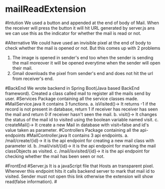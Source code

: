# mailReadExtension

#Intution
We used a button and appended at the end of body of Mail. When the receiver will press the button it will hit URL generated by server.js ans we can use this as the indicator for whether the mail is read or not.

#Alternative
We could have used an invisible pixel at the end of body to check whether the mail is opened or not. But this comes up with 2 problems 
1. The image is opened in sender's end too when the sender is sending the mail moreover it will be opened everytime when the sender will open their mail.
2. Gmail downloads the pixel from sender's end and does not hit the url from receiver's end.

#BackEnd
    We wrote backend in Spring Boot(Java based BackEnd frameword).
    Created a class called mail to register all the mails send by user.
    #Services
        Package containing all the service classes made.
        #MailService.java
            It contains 3 functions.
                a. isVisited()-> It returns -1 if the record is not present in database, return 1 if receiver has receiver has seen the mail and return 0 if receiver hasn't seen the mail.
                b. visit()-> It changes the status of the mail id to visited using the boolean variable named visit.
                c. createMail()-> It create a new Mail in database with visit=false and id's value taken as parameter.
    #Controllers
        Package containing all the api-endpoints
        #MailController.java
            It contains 3 api endpoints.
                a. /mail/create/{id}-> it is the api endpoint for creating a new mail class with parameter id.
                b. /mail/visit/{id}-> it is the api endpoint for marking the mail classObjects as visited.
                c. /mail/isvisited/{id}-> it is the api endpoint for checking whether the mail has been seen or not.

#FrontEnd
    #Server.js
        It is a javaScript file that Hosts an transparent pixel. Whenever this endpoint hits it calls backend server to mark that mail id to visited. Sender must not open this link otherwise the extension will show read(false information).
    # 